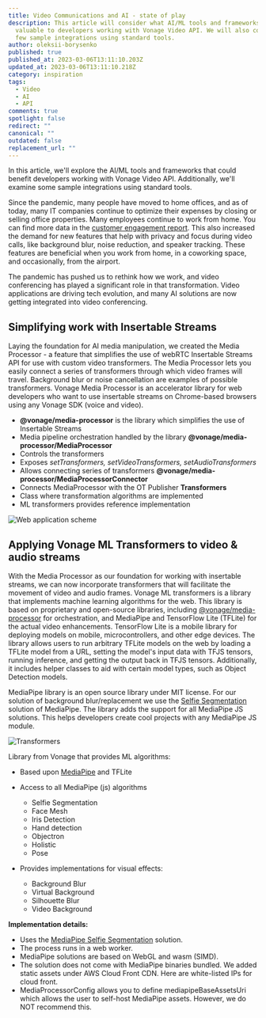 ```yaml
---
title: Video Communications and AI - state of play
description: This article will consider what AI/ML tools and frameworks can be
  valuable to developers working with Vonage Video API. We will also consider a
  few sample integrations using standard tools.
author: oleksii-borysenko
published: true
published_at: 2023-03-06T13:11:10.203Z
updated_at: 2023-03-06T13:11:10.218Z
category: inspiration
tags:
  - Video
  - AI
  - API
comments: true
spotlight: false
redirect: ""
canonical: ""
outdated: false
replacement_url: ""
---
```

In this article, we'll explore the AI/ML tools and frameworks that could benefit developers working with Vonage Video API. Additionally, we'll examine some sample integrations using standard tools.

Since the pandemic, many people have moved to home offices, and as of today, many IT companies continue to optimize their expenses by closing or selling office properties. Many employees continue to work from home. You can find more data in the [customer engagement report](https://www.vonage.com/resources/publications/global-customer-engagement-report/). This also increased the demand for new features that help with privacy and focus during video calls, like background blur, noise reduction, and speaker tracking. These features are beneficial when you work from home, in a coworking space, and occasionally, from the airport.

The pandemic has pushed us to rethink how we work, and video conferencing has played a significant role in that transformation. Video applications are driving tech evolution, and many AI solutions are now getting integrated into video conferencing.

## Simplifying work with Insertable Streams

Laying the foundation for AI media manipulation, we created the Media Processor - a feature that simplifies the use of webRTC Insertable Streams API for use with custom video transformers. The Media Processor lets you easily connect a series of transformers through which video frames will travel.
Background blur or noise cancellation are examples of possible transformers. 
Vonage Media Processor is an accelerator library for web developers who want to use insertable streams on Chrome-based browsers using any Vonage SDK (voice and video).

* **@vonage/media-processor** is the library which simplifies the use of Insertable Streams
* Media pipeline orchestration handled by the library 
  **@vonage/media-processor/MediaProcessor**
* Controls the transformers
* Exposes *setTransformers, setVideoTransformers, setAudioTransformers*
* Allows connecting series of transformers
  **@vonage/media-processor/MediaProcessorConnector**
* Connects MediaProcessor with the OT Publisher
  **Transformers**
* Class where transformation algorithms are implemented
* ML transformers provides reference implementation

![Web application scheme](/content/blog/video-communications-and-ai-state-of-play/web-application.png)

## Applying Vonage ML Transformers to video & audio streams

With the Media Processor as our foundation for working with insertable streams, we can now incorporate transformers that will facilitate the movement of video and audio frames. Vonage ML transformers is a library that implements machine learning algorithms for the web. This library is based on proprietary and open-source libraries, including [@vonage/media-processor](https://www.npmjs.com/package/@vonage/media-processor) for orchestration, and MediaPipe and TensorFlow Lite (TFLite) for the actual video enhancements. TensorFlow Lite is a mobile library for deploying models on mobile, microcontrollers, and other edge devices. The library allows users to run arbitrary TFLite models on the web by loading a TFLite model from a URL, setting the model's input data with TFJS tensors, running inference, and getting the output back in TFJS tensors. Additionally, it includes helper classes to aid with certain model types, such as Object Detection models.

MediaPipe library is an open source library under MIT license. For our solution of background blur/replacement we use the [Selfie Segmentation](https://google.github.io/mediapipe/solutions/selfie_segmentation.html) solution of MediaPipe. The library adds the support for all MediaPipe JS solutions. This helps developers create cool projects with any MediaPipe JS module.

![Transformers](/content/blog/video-communications-and-ai-state-of-play/media-flow.png)

Library from Vonage that provides ML algorithms:

* Based upon [MediaPipe](https://mediapipe.dev) and TFLite
* Access to all MediaPipe (js) algorithms 

  * Selfie Segmentation
  * Face Mesh
  * Iris Detection
  * Hand detection
  * Objectron
  * Holistic
  * Pose
* Provides implementations for visual effects:

  * Background Blur
  * Virtual Background
  * Silhouette Blur
  * Video Background

**Implementation details:​**

* Uses the [MediaPipe Selfie Segmentation](https://www.npmjs.com/package/@mediapipe/selfie_segmentation) solution.
* The process runs in a web worker.
* MediaPipe solutions are based on WebGL and wasm (SIMD).
* The solution does not come with MediaPipe binaries bundled. We added static assets under AWS Cloud Front CDN. Here are white-listed IPs for cloud front.
* MediaProcessorConfig allows you to define mediapipeBaseAssetsUri which allows the user to self-host MediaPipe assets. However, we do NOT recommend this.
